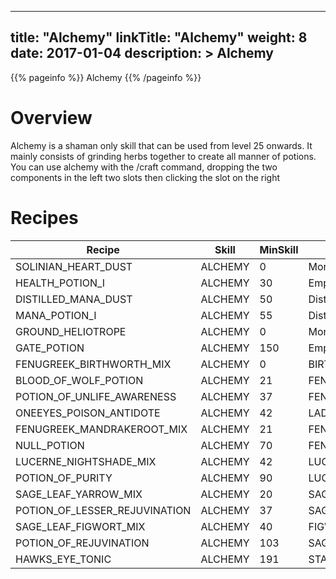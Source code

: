 
---
title: "Alchemy"
linkTitle: "Alchemy"
weight: 8
date: 2017-01-04
description: >
 Alchemy
---

{{% pageinfo %}}
Alchemy
{{% /pageinfo %}}

# Overview

Alchemy is a shaman only skill that can be used from level 25 onwards. It mainly consists of grinding herbs together to create all manner of potions. You can use alchemy with the /craft command, dropping the two components in the left two slots then clicking the
slot on the right

# Recipes

| Recipe  | Skill   | MinSkill | Item1   | Item2    | Output Item         | Class  |
|---------------------|---------|----------|---------------------|----------------------|---------------------|--------|
| SOLINIAN_HEART_DUST | ALCHEMY | 0        | Mortar_and_Pestle   | Solinian_Heart       | Solinian_Heart_Dust | SHAMAN |
| HEALTH_POTION_I     | ALCHEMY | 30       | Empty_Bottle        | Solinian_Heart_Dust  | Health_Potion_I     | SHAMAN |
| DISTILLED_MANA_DUST | ALCHEMY | 50       | Distilled_Mana      | Solinian_Heart_Dust  | Distilled_Mana_Dust | SHAMAN |
| MANA_POTION_I       | ALCHEMY | 55       | Distilled_Mana_Dust | Empty_Bottle         | Mana_Potion_I       | SHAMAN |
| GROUND_HELIOTROPE   | ALCHEMY | 0        | Mortar_and_Pestle   | Heliotrope           | Ground_Heliotrope   | SHAMAN |
| GATE_POTION         | ALCHEMY | 150      | Empty_Bottle        | Condensed_Heliotrope | Gate_Potion         | SHAMAN |
| FENUGREEK_BIRTHWORTH_MIX         | ALCHEMY | 0      | BIRTHWORTH        | FENUGREEK | FENUGREEK_BIRTHWORTH_MIX         | SHAMAN |
| BLOOD_OF_WOLF_POTION         | ALCHEMY | 21      | FENUGREEK_BIRTHWORTH_MIX        | WOLF_BLOOD | BLOOD_OF_WOLF_POTION         | SHAMAN |
| POTION_OF_UNLIFE_AWARENESS         | ALCHEMY | 37      | FENNEL        | ELDERBERRY | POTION_OF_UNLIFE_AWARENESS         | SHAMAN |
| ONEEYES_POISON_ANTIDOTE         | ALCHEMY | 42      | LADYS_MANTLE        | HYSSOP | ONEEYES_POISON_ANTIDOTE         | SHAMAN |
| FENUGREEK_MANDRAKEROOT_MIX         | ALCHEMY | 21      | FENUGREEK        | MANDRAKEROOT | FENUGREEK_MANDRAKEROOT_MIX         | SHAMAN |
| NULL_POTION         | ALCHEMY | 70      | FENUGREEK_MANDRAKEROOT_MIX        | BLUE_VERVAIN_BULB | NULL_POTION         | SHAMAN |
| LUCERNE_NIGHTSHADE_MIX         | ALCHEMY | 42      | LUCERNE        | NIGHTSHADE | LUCERNE_NIGHTSHADE_MIX         | SHAMAN |
| POTION_OF_PURITY         | ALCHEMY | 90      | LUCERNE_NIGHTSHADE_MIX        | BLUE_VERVAIN_BULB | POTION_OF_PURITY         | SHAMAN |
| SAGE_LEAF_YARROW_MIX         | ALCHEMY | 20      | SAGE_LEAF        | YARROW | SAGE_LEAF_YARROW_MIX         | SHAMAN 
| POTION_OF_LESSER_REJUVINATION         | ALCHEMY | 37      | SAGE_LEAF_YARROW_MIX        | LUCERNE | POTION_OF_LESSER_REJUVINATION         | SHAMAN 
| SAGE_LEAF_FIGWORT_MIX         | ALCHEMY | 40      | FIGWORT        | SAGE_LEAF | SAGE_LEAF_FIGWORT_MIX         | SHAMAN |
| POTION_OF_REJUVINATION         | ALCHEMY | 103      | SAGE_LEAF_FIGWORT_MIX        | LUCERNE | POTION_OF_REJUVINATION         | SHAMAN |
| HAWKS_EYE_TONIC         | ALCHEMY | 191      | STAR_LEAF_CLOVER        | TRIFERN_LEAF | HAWKS_EYE_TONIC         | SHAMAN |
